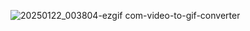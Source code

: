 ![20250122_003804-ezgif com-video-to-gif-converter](https://github.com/user-attachments/assets/59052281-1c4b-4bf3-946c-5f55dc795caa)
